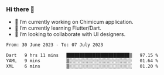 ### Hi there 👋

<!--
**devcat37/devcat37** is a ✨ _special_ ✨ repository because its `README.md` (this file) appears on your GitHub profile.-->


- 🔭 I’m currently working on Chimicum application.
- 🌱 I’m currently learning Flutter/Dart.
- 👯 I’m looking to collaborate with UI designers.
<!-- - 🤔 I’m looking for help with ... -->

<!--START_SECTION:waka-->

```txt
From: 30 June 2023 - To: 07 July 2023

Dart   9 hrs 11 mins   ████████████████████████▒   97.15 %
YAML   9 mins          ▒░░░░░░░░░░░░░░░░░░░░░░░░   01.64 %
XML    6 mins          ▒░░░░░░░░░░░░░░░░░░░░░░░░   01.20 %
```

<!--END_SECTION:waka-->
